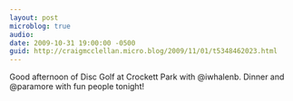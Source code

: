 ```yaml
---
layout: post
microblog: true
audio: 
date: 2009-10-31 19:00:00 -0500
guid: http://craigmcclellan.micro.blog/2009/11/01/t5348462023.html
---
```

Good afternoon of Disc Golf at Crockett Park with @iwhalenb. Dinner and @paramore with fun people tonight!
